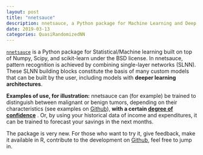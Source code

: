 ```yaml
---
layout: post
title: "nnetsauce"
description: nnetsauce, a Python package for Machine Learning and Deep Learning
date: 2019-03-13
categories: QuasiRandomizedNN
---
```



[`nnetsauce`](https://github.com/Techtonique/nnetsauce) is a Python package for Statistical/Machine learning built on top of Numpy, Scipy, and scikit-learn under the BSD license. In nnetsauce, pattern recognition is achieved by combining single-layer networks (SLNN). These SLNN building blocks constitute the basis of many custom models that can be built by the user, including models with __deeper learning architectures__.
          

__Examples of use, for illustration:__ nnetsauce can (for example) be trained to distinguish between malignant or benign tumors, depending on their characteristics (see examples on [Github](https://github.com/Techtonique/nnetsauce)), __with a certain <u>degree of confidence</u>__ . Or, by using your historical data of income and expenditures, it can be trained to forecast your savings in the next months.  


The package is very new. For those who want to try it, give feedback, make it available in R, contribute to the development on [Github](https://github.com/Techtonique/nnetsauce), feel free to jump in.